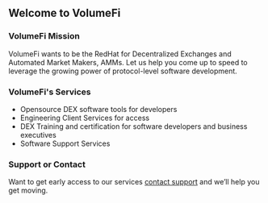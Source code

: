 ## Welcome to VolumeFi

### VolumeFi Mission
VolumeFi wants to be the RedHat for Decentralized Exchanges and Automated Market Makers, AMMs. Let us help you come up to speed to leverage the growing power of protocol-level software development.

### VolumeFi's Services
- Opensource DEX software tools for developers
- Engineering Client Services for access
- DEX Training and certification for software developers and business executives
- Software Support Services

### Support or Contact
Want to get early access to our services [contact support](hmailto:info@volumefinance) and we’ll help you get moving.